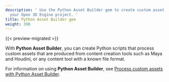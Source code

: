 ```yaml
---
description: ' Use the Python Asset Builder gem to create custom asset builders for
  your Open 3D Engine project. '
title: Python Asset Builder gem
weight: 300
---
```


{{< preview-migrated >}}

With **Python Asset Builder**, you can create Python scripts that process custom assets that are produced from content creation tools such as Maya and Houdini, or any content tool with a known file format.

For information on using **Python Asset Builder**, see [Process custom assets with Python Asset Builder](/docs/user-guide/assets/builder/intro.md).
